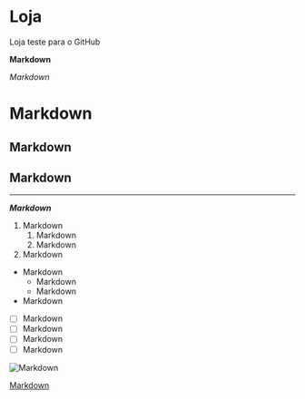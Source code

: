 # Loja
Loja teste para o GitHub

__Markdown__

_Markdown_

# Markdown

## Markdown

## Markdown

---

__*Markdown*__

1. Markdown
   1. Markdown
   1. Markdown
1. Markdown

* Markdown
   * Markdown
   * Markdown
* Markdown


- [ ] Markdown
- [ ] Markdown
- [ ] Markdown
- [ ] Markdown

![Markdown](https://user-images.githubusercontent.com/88785602/144884736-0042ab9a-6f5a-49e3-bba4-bc7328227432.png)

[Markdown](https://pt.wikipedia.org/wiki/Markdown)


